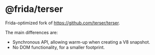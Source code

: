# @frida/terser

Frida-optimized fork of https://github.com/terser/terser.

The main differences are:

- Synchronous API, allowing warm-up when creating a V8 snapshot.
- No DOM functionality, for a smaller footprint.
